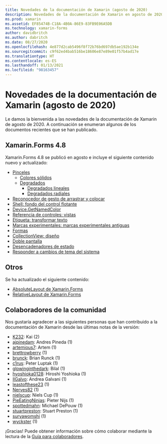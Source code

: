 ```yaml
---
title: Novedades de la documentación de Xamarin (agosto de 2020)
description: Novedades de la documentación de Xamarin en agosto de 2020.
ms.prod: xamarin
ms.assetid: EF85474B-C18A-4B0A-86E9-83FB9E06A5DB
ms.technology: xamarin-forms
author: davidbritch
ms.author: dabritch
ms.date: 08/27/2020
ms.openlocfilehash: 4e877d2cab5496f8f72b76bd697db5ae192b134e
ms.sourcegitcommit: c9f62ed4bab516be18606e87e89e01f57b4ad17e
ms.translationtype: HT
ms.contentlocale: es-ES
ms.lasthandoff: 01/13/2021
ms.locfileid: "98163457"
---
```

# <a name="xamarin-docs-whats-new-august-2020"></a>Novedades de la documentación de Xamarin (agosto de 2020)

Le damos la bienvenida a las novedades de la documentación de Xamarin de agosto de 2020. A continuación se enumeran algunos de los documentos recientes que se han publicado.

## <a name="xamarinforms-48"></a>Xamarin.Forms 4.8

Xamarin.Forms 4.8 se publicó en agosto e incluye el siguiente contenido nuevo y actualizado:

- [Pinceles](~/xamarin-forms/user-interface/brushes/index.md)
  - [Colores sólidos](~/xamarin-forms/user-interface/brushes/solidcolor.md)
  - [Degradados](~/xamarin-forms/user-interface/brushes/gradient.md)
    - [Degradados lineales](~/xamarin-forms/user-interface/brushes/lineargradient.md)
    - [Degradados radiales](~/xamarin-forms/user-interface/brushes/radialgradient.md)
- [Reconocedor de gesto de arrastrar y colocar](~/xamarin-forms/app-fundamentals/gestures/drag-and-drop.md)
- [Shell: fondo del control flotante](~/xamarin-forms/app-fundamentals/shell/flyout.md#flyout-backdrop)
- [Device.GetNamedColor](~/xamarin-forms/platform/device.md#devicegetnamedcolor)
- [Referencia de controles: vistas](~/xamarin-forms/user-interface/controls/views.md)
- [Etiqueta: transformar texto](~/xamarin-forms/user-interface/text/label.md#transform-text)
- [Marcas experimentales: marcas experimentales antiguas](~/xamarin-forms/internals/experimental-flags.md#old-experimental-flags)    
- [Formas](~/xamarin-forms/user-interface/shapes/index.md)
- [CollectionView: diseño](~/xamarin-forms/user-interface/collectionview/layout.md)
- [Doble pantalla](~/xamarin-forms/app-fundamentals/dual-screen/index.md)
- [Desencadenadores de estado](~/xamarin-forms/app-fundamentals/triggers.md#state-triggers)
- [Responder a cambios de tema del sistema](~/xamarin-forms/user-interface/theming/system-theme-changes.md)

## <a name="other"></a>Otros

Se ha actualizado el siguiente contenido:

- [AbsoluteLayout de Xamarin.Forms](~/xamarin-forms/user-interface/layouts/absolutelayout.md)
- [RelativeLayout de Xamarin.Forms](~/xamarin-forms/user-interface/layouts/relativelayout.md)

## <a name="community-contributors"></a>Colaboradores de la comunidad

Nos gustaría agradecer a las siguientes personas que han contribuido a la documentación de Xamarin desde las últimas notas de la versión:

- [K232](https://github.com/K232): Kai (2)
- [ajpinedam](https://github.com/ajpinedam): Andres Pineda (1)
- [artemious7](https://github.com/artemious7): Artem (1)
- [brettrowberry](https://github.com/brettrowberry) (1)
- [brunck](https://github.com/brunck): Brian Runck (1)
- [c1rus](https://github.com/c1rus): Peter Luptak (1)
- [glowinginthedark](https://github.com/glowinginthedark): Bilal (1)
- [hyoshioka0128](https://github.com/hyoshioka0128): Hiroshi Yoshioka (1)
- [IlGalvo](https://github.com/IlGalvo): Andrea Galvani (1)
- [leastofthese23](https://github.com/leastofthese23) (1)
- [Nerves82](https://github.com/Nerves82) (1)
- [nielscup](https://github.com/nielscup): Niels Cup (1)
- [PieEatingNinjas](https://github.com/PieEatingNinjas): Pieter Nijs (1)
- [spottedmahn](https://github.com/spottedmahn): Michael DePouw (1)
- [stuartpreston](https://github.com/stuartpreston): Stuart Preston (1)
- [suryawomshi](https://github.com/suryawomshi) (1)
- [wyckster](https://github.com/wyckster) (1)

¡Gracias! Puede obtener información sobre cómo colaborar mediante la lectura de la [Guía para colaboradores](https://github.com/MicrosoftDocs/xamarin-docs/blob/live/CONTRIBUTING.md).
